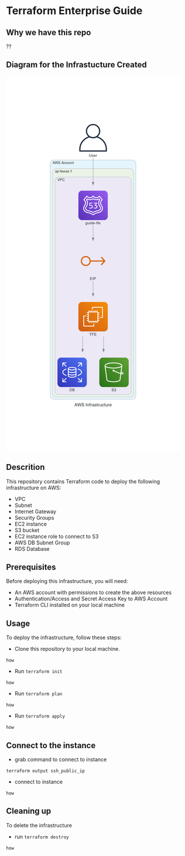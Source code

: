 # Terraform Enterprise Guide

## Why we have this repo
??

## Diagram for the Infrastucture Created
![Screenshot](diagram/aws_infrastructure.png)

## Descrition
This repository contains Terraform code to deploy the following infrastructure on AWS:

- VPC
- Subnet
- Internet Gateway
- Security Groups
- EC2 instance
- S3 bucket
- EC2 instance role to connect to S3
- AWS DB Subnet Group
- RDS Database

## Prerequisites

Before deploying this infrastructure, you will need:

- An AWS account with permissions to create the above resources
- Authentication/Access and Secret Access Key to AWS Account
- Terraform CLI installed on your local machine

## Usage

To deploy the infrastructure, follow these steps:

- Clone this repository to your local machine.
```
how
```

- Run `terraform init`
```
how
```

- Run `terraform plan`
```
how
```

- Run `terraform apply`
```
how
```



## Connect to the instance

- grab command to connect to instance
```
terraform output ssh_public_ip
```

- connect to instance
```
how
```

## Cleaning up
To delete the infrastructure
- run `terraform destroy`
```
how
```
